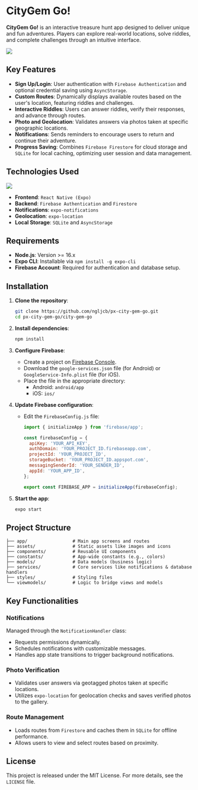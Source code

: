 # CityGem Go!

**CityGem Go!** is an interactive treasure hunt app designed to deliver unique and fun adventures. Players can explore real-world locations, solve riddles, and complete challenges through an intuitive interface.

<a href="#"><img src="./city-gem-go/assets/images/banner.gif"></a>

## Key Features

- **Sign Up/Login**: User authentication with `Firebase Authentication` and optional credential saving using `AsyncStorage`.
- **Custom Routes**: Dynamically displays available routes based on the user's location, featuring riddles and challenges.
- **Interactive Riddles**: Users can answer riddles, verify their responses, and advance through routes.
- **Photo and Geolocation**: Validates answers via photos taken at specific geographic locations.
- **Notifications**: Sends reminders to encourage users to return and continue their adventure.
- **Progress Saving**: Combines `Firebase Firestore` for cloud storage and `SQLite` for local caching, optimizing user session and data management.

## Technologies Used

<a href="#"><img src="./city-gem-go/assets/images/presentation.gif"></a>

- **Frontend**: `React Native (Expo)`
- **Backend**: `Firebase Authentication` and `Firestore`
- **Notifications**: `expo-notifications`
- **Geolocation**: `expo-location`
- **Local Storage**: `SQLite` and `AsyncStorage`

## Requirements

- **Node.js**: Version >= 16.x
- **Expo CLI**: Installable via `npm install -g expo-cli`
- **Firebase Account**: Required for authentication and database setup.

## Installation

1. **Clone the repository**:

   ```bash
   git clone https://github.com/ngljcb/px-city-gem-go.git
   cd px-city-gem-go/city-gem-go
   ```

2. **Install dependencies**:

   ```bash
   npm install
   ```

3. **Configure Firebase**:

   - Create a project on [Firebase Console](https://console.firebase.google.com/).
   - Download the `google-services.json` file (for Android) or `GoogleService-Info.plist` file (for iOS).
   - Place the file in the appropriate directory:
     - Android: `android/app`
     - iOS: `ios/`

4. **Update Firebase configuration**:

   - Edit the `FirebaseConfig.js` file:

     ```javascript
     import { initializeApp } from 'firebase/app';

     const firebaseConfig = {
       apiKey: 'YOUR_API_KEY',
       authDomain: 'YOUR_PROJECT_ID.firebaseapp.com',
       projectId: 'YOUR_PROJECT_ID',
       storageBucket: 'YOUR_PROJECT_ID.appspot.com',
       messagingSenderId: 'YOUR_SENDER_ID',
       appId: 'YOUR_APP_ID',
     };

     export const FIREBASE_APP = initializeApp(firebaseConfig);
     ```

5. **Start the app**:
   ```bash
   expo start
   ```

## Project Structure

```
├── app/                 # Main app screens and routes
├── assets/              # Static assets like images and icons
├── components/          # Reusable UI components
├── constants/           # App-wide constants (e.g., colors)
├── models/              # Data models (business logic)
├── services/            # Core services like notifications & database handlers
├── styles/              # Styling files
└── viewmodels/          # Logic to bridge views and models
```

## Key Functionalities

### Notifications

Managed through the `NotificationHandler` class:

- Requests permissions dynamically.
- Schedules notifications with customizable messages.
- Handles app state transitions to trigger background notifications.

### Photo Verification

- Validates user answers via geotagged photos taken at specific locations.
- Utilizes `expo-location` for geolocation checks and saves verified photos to the gallery.

### Route Management

- Loads routes from `Firestore` and caches them in `SQLite` for offline performance.
- Allows users to view and select routes based on proximity.

## License

This project is released under the MIT License. For more details, see the `LICENSE` file.
